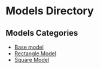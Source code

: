 # Models Directory
## Models Categories
* [Base model](./base.py)
* [Rectangle Model](./rectangle.py)
* [Square Model](./square.py)
